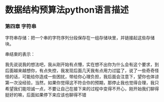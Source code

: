 # 数据结构预算法python语言描述

### 第四章 字符串

字符串存储：把一个串的字符序列分段保存在一组存储块里，并链接起这些存储块。

串结束的表示：

我先说说我的想法吧，我从刚开始有点懵，实在想不出你为什么会有这个要求，到后面越来越想你，有点失控，我发现后面几天我有点用力过猛了，说了一些奇奇怪怪的话，可能给你造成一些困扰，带给你心理负担，我后面会注意下，望你也体谅第一次没经验，当然，如果你觉得这不符合你的预期，那停止我也觉得合理，我只希望我们能坦诚一点，不要让自己在接下来的过程中变得不开心，刚开始我们聊得挺好的嘛，后面如果停下来应该也聊得不错
